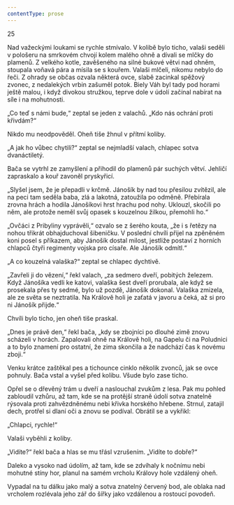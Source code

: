 ```yaml
---
contentType: prose
---
```


25

  

Nad važeckými loukami se rychle stmívalo. V kolibě bylo ticho, valaši seděli v pološeru na smrkovém chvojí kolem malého ohně a dívali se mlčky do plamenů. Z velkého kotle, zavěšeného na silné bukové větvi nad ohněm, stoupala voňavá pára a mísila se s kouřem. Valaši mlčeli, nikomu nebylo do řeči. Z ohrady se občas ozvala některá ovce, slabě zacinkal spěžový zvonec, z nedalekých vrbin zašuměl potok. Biely Váh byl tady pod horami ještě malou, i když divokou stružkou, teprve dole v údolí začínal nabírat na síle i na mohutnosti.

„Co teď s námi bude,“ zeptal se jeden z valachů. „Kdo nás ochrání proti křivdám?“

Nikdo mu neodpověděl. Oheň tiše žhnul v přítmí koliby.

„A jak ho vůbec chytili?“ zeptal se nejmladší valach, chlapec sotva dvanáctiletý.

Bača se vytrhl ze zamyšlení a přihodil do plamenů pár suchých větví. Jehličí zapraskalo a kouř zavoněl pryskyřicí.

„Slyšel jsem, že je přepadli v krčmě. Jánošík by nad tou přesilou zvítězil, ale na peci tam seděla baba, zlá a lakotná, zatoužila po odměně. Přebírala zrovna hrách a hodila Jánošíkovi hrst hrachu pod nohy. Uklouzl, skočili po něm, ale protože neměl svůj opasek s kouzelnou žilkou, přemohli ho.“

„Ovčáci z Pribyliny vyprávěli,“ ozvalo se z šerého kouta, „že i s řetězy na nohou třikrát obhajduchoval šibeničku. V poslední chvíli přijel na zpěněném koni posel s příkazem, aby Jánošík dostal milost, jestliže postaví z horních chlapců čtyři regimenty vojska pro císaře. Ale Jánošík odmítl.“

„A co kouzelná valaška?“ zeptal se chlapec dychtivě.

„Zavřeli ji do vězení,“ řekl valach, „za sedmero dveří, pobitých železem. Když Jánošíka vedli ke katovi, valaška šest dveří prorubala, ale když se prosekala přes ty sedmé, bylo už pozdě, Jánošík dokonal. Valaška zmizela, ale ze světa se neztratila. Na Králově holi je zaťatá v javoru a čeká, až si pro ni Jánošík přijde.“

Chvíli bylo ticho, jen oheň tiše praskal.

„Dnes je právě den,“ řekl bača, „kdy se zbojníci po dlouhé zimě znovu scházeli v horách. Zapalovali ohně na Králově holi, na Gapelu či na Poludnici a to bylo znamení pro ostatní, že zima skončila a že nadchází čas k novému zboji.“

Venku krátce zaštěkal pes a tichounce cinklo několik zvonců, jak se ovce pohnuly. Bača vstal a vyšel před kolibu. Všude bylo zase ticho.

Opřel se o dřevěný trám u dveří a naslouchal zvukům z lesa. Pak mu pohled zabloudil vzhůru, až tam, kde se na protější straně údolí sotva znatelně rýsovala proti zahvězdněnému nebi křivka horského hřebene. Strnul, zatajil dech, protřel si dlaní oči a znovu se podíval. Obrátil se a vykřikl:

„Chlapci, rychle!“

Valaši vyběhli z koliby.

„Vidíte?“ řekl bača a hlas se mu třásl vzrušením. „Vidíte to dobře?“

Daleko a vysoko nad údolím, až tam, kde se zdvíhaly k nočnímu nebi mohutné stíny hor, planul na samém vrcholu Královy hole vzdálený oheň.

Vypadal na tu dálku jako malý a sotva znatelný červený bod, ale oblaka nad vrcholem rozlévala jeho zář do šířky jako vzdálenou a rostoucí povodeň.
